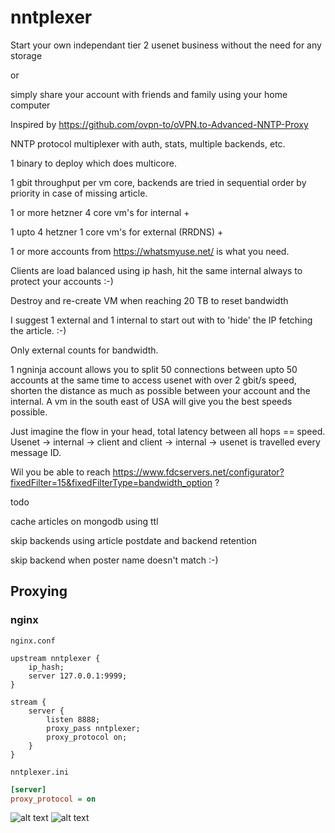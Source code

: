 # nntplexer

Start your own independant tier 2 usenet business without the need for any storage 

or

simply share your account with friends and family using your home computer

Inspired by https://github.com/ovpn-to/oVPN.to-Advanced-NNTP-Proxy

NNTP protocol multiplexer with auth, stats, multiple backends, etc.

1 binary to deploy which does multicore.

1 gbit throughput per vm core, backends are tried in sequential order by priority in case of missing article.

1 or more hetzner 4 core vm's for internal + 

1 upto 4 hetzner 1 core vm's for external (RRDNS) +

1 or more accounts from https://whatsmyuse.net/ is what you need.

Clients are load balanced using ip hash, hit the same internal always to protect your accounts :-)

Destroy and re-create VM when reaching 20 TB to reset bandwidth

I suggest 1 external and 1 internal to start out with to 'hide' the IP fetching the article. :-)

Only external counts for bandwidth.

1 ngninja account allows you to split 50 connections between upto 50 accounts at the same time to access usenet with over 2 gbit/s speed, shorten the distance as much as possible between your account and the internal.
A vm in the south east of USA will give you the best speeds possible. 

Just imagine the flow in your head, total latency between all hops == speed. Usenet -> internal -> client and client -> internal -> usenet is travelled every message ID.  

Wil you be able to reach https://www.fdcservers.net/configurator?fixedFilter=15&fixedFilterType=bandwidth_option ?

todo

cache articles on mongodb using ttl

skip backends using article postdate and backend retention

skip backend when poster name doesn't match :-)

## Proxying

### nginx

`nginx.conf`

```nginx
upstream nntplexer {
    ip_hash;
    server 127.0.0.1:9999;
}

stream {
    server {
        listen 8888;
        proxy_pass nntplexer;
        proxy_protocol on;
    }
}
```

`nntplexer.ini`

```ini
[server]
proxy_protocol = on
```

![alt text](https://raw.githubusercontent.com/ucrawler/nntplexer/main/grafana%20dashboard.png)
![alt text](https://raw.githubusercontent.com/ucrawler/nntplexer/main/backends%20table.png)

